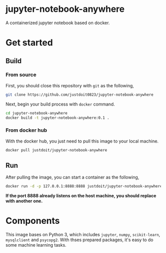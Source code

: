 
jupyter-notebook-anywhere
=========================

A containerized jupyter notebook based on docker.


Get started
===========

Build
------

### From source ###

First, you should close this repository with `git` as the following,

```bash
git clone https://github.com/justdoit0823/jupyter-notebook-anywhere
```

Next, begin your build process with `docker` command.

```bash
cd jupyter-notebook-anywhere
docker build -t jupyter-notebook-anywhere:0.1 .
```

### From docker hub ###

With the docker hub, you just need to pull this image to your local machine.

```bash
docker pull justdoit/jupyter-notebook-anywhere
```

Run
---

After pulling the image, you can start a container as the following,

```bash
docker run -d -p 127.0.0.1:8888:8888 justdoit/jupyter-notebook-anywhere:0.1 --ip 0.0.0.0
```

**If the port 8888 already listens on the host machine, you should replace with another one.**

Components
==========

This image bases on Python 3, which includes `jupyter`, `numpy`, `scikit-learn`, `mysqlclient` and `psycopg2`.
With thses prepared packages, it's easy to do some machine learning tasks.
